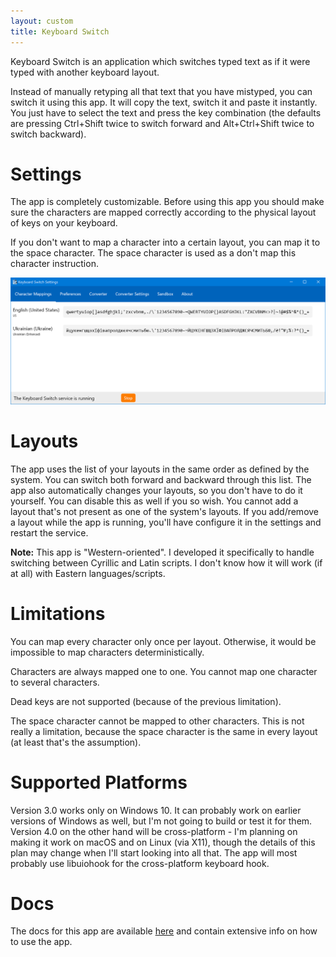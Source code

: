 ```yaml
---
layout: custom
title: Keyboard Switch
---
```


Keyboard Switch is an application which switches typed text as if it were typed with another keyboard layout.

Instead of manually retyping all that text that you have mistyped, you can switch it using this app. It will copy the
text, switch it and paste it instantly. You just have to select the text and press the key combination (the defaults
are pressing Ctrl+Shift twice to switch forward and Alt+Ctrl+Shift twice to switch backward).

# Settings

The app is completely customizable. Before using this app you should make sure the characters are mapped correctly
according to the physical layout of keys on your keyboard.

If you don't want to map a character into a certain layout, you can map it to the space character. The space character
is used as a don't map this character instruction.

![App screen](/assets/images/app-screen.png)

# Layouts

The app uses the list of your layouts in the same order as defined by the system. You can switch both forward and
backward through this list. The app also automatically changes your layouts, so you don't have to do it yourself. You
can disable this as well if you so wish. You cannot add a layout that's not present as one of the system's layouts. If
you add/remove a layout while the app is running, you'll have configure it in the settings and restart the service.

**Note:** This app is "Western-oriented". I developed it specifically to handle switching between Cyrillic and Latin
scripts. I don't know how it will work (if at all) with Eastern languages/scripts.

# Limitations

You can map every character only once per layout. Otherwise, it would be impossible to map characters deterministically.

Characters are always mapped one to one. You cannot map one character to several characters.

Dead keys are not supported (because of the previous limitation).

The space character cannot be mapped to other characters. This is not really a limitation, because the space character
is the same in every layout (at least that's the assumption).

# Supported Platforms

Version 3.0 works only on Windows 10. It can probably work on earlier versions of Windows as well, but I'm not going to
build or test it for them. Version 4.0 on the other hand will be cross-platform - I'm planning on making it work on
macOS and on Linux (via X11), though the details of this plan may change when I'll start looking into all that. The app
will most probably use libuiohook for the cross-platform keyboard hook.

# Docs

The docs for this app are available [here](https://docs.keyboardswitch.tolik.io) and contain extensive info on how to use
the app.
